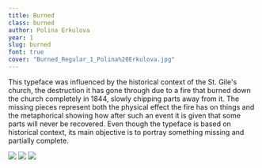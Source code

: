 ```yaml
---
title: Burned
class: burned
author: Polina Erkulova
year: 1
slug: burned
font: true
cover: "Burned_Regular_1_Polina%20Erkulova.jpg"
---
```


This typeface was influenced by the historical context of the St. Gile's church, the destruction it has gone through due to a fire that burned down the church completely in 1844, slowly chipping parts away from it. The missing pieces represent both the physical effect the fire has on things and the metaphorical showing how after such an event it is given that some parts will never be recovered. Even though the typeface is based on historical context, its main objective is to portray something missing and partially complete.

![](/images/Burned_Regular_1_Polina%20Erkulova.jpg)
![](/images/Burned_Regular_2_Polina%20Erkulova.jpg)
![](/images/Burned_Regular_3_Polina%20Erkulova.jpg)
